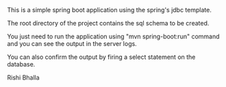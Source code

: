 This is a simple spring boot application using the spring's jdbc template.

The root directory of the project contains the sql schema to be created.

You just need to run the application using "mvn spring-boot:run" command and you can see the output in the server logs.

You can also confirm the output by firing a select statement on the database.


Rishi Bhalla


